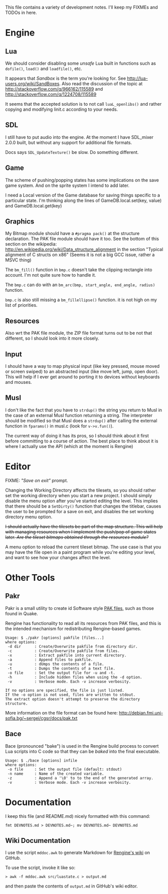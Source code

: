 This file contains a variety of development notes. I'll keep my FIXMEs
and TODOs in here.

# Engine

## Lua

We should consider disabling some _unsafe_ Lua built in functions such as
`dofile()`, `load()` and `loadfile()`, etc.

It appears that _Sandbox_ is the term you're looking for.
See http://lua-users.org/wiki/SandBoxes. Also read the discussion
of the topic at http://stackoverflow.com/q/966162/115589 and
http://stackoverflow.com/q/1224708/115589

It seems that the accepted solution is to not call `luaL_openlibs()`
and rather copying and modifying linit.c according to your needs.

## SDL

I still have to put audio into the engine. At the moment I have SDL_mixer
2.0.0 built, but without any support for additional file formats.

Docs says `SDL_UpdateTexture()` be slow. Do something different.

## Game

The scheme of pushing/popping states has some implications on the
save game system. And on the sprite system I intend to add later.

I need a Local version of the Game database for saving things specific to a 
particular state. I'm thinking along the lines of GameDB.local.set(key, value)
and GameDB.local.get(key)

## Graphics

My Bitmap module should have a `#pragma pack()` at the
structure declaration. The PAK file module should have
it too. See the bottom of this section on the wikipedia:
http://en.wikipedia.org/wiki/Data_structure_alignment in the section
"Typical alignment of C structs on x86" (Seems it is not a big GCC issue,
rather a MSVC thing)

The `bm_fill()` function in `bmp.c` doesn't take the clipping rectangle
into account. I'm not quite sure how to handle it.

The `bmp.c` can do with an `bm_arc(bmp, start_angle, end_angle, radius)`
function.

`bmp.c` is also still missing a `bm_fillellipse()` function. it is not
high on my list of priorities.

## Resources

Also wrt the PAK file module, the ZIP file format turns out to be
not that different, so I should look into it more closely.

## Input

I should have a way to map physical input
(like key pressed, mouse moved or screen swiped) to an abstracted input
(like move left, jump, open door). This will help if I ever get around
to porting it to devices without keyboards and mouses.

## Musl

I don't like the fact that you have to `strdup()` the string you
return to Musl in the case of an external Musl function returning a
string. The interpreter should be modified so that Musl does a `strdup()`
after calling the external function in `fparams()` in musl.c (look for
`v->v.fun()`).

The current way of doing it has its pros, so I should think about it
first before committing to a course of action. The best place to think
about it is where I actually use the API (which at the moment is Rengine)

# Editor

FIXME: _"Save on exit"_ prompt.

Changing the Working Directory affects the tilesets, so you should rather
set the working directory when you start a new project. I should simply
disable the menu option after you've started editing the level. This
implies that there should be a `SetDirty()` function that changes the
titlebar, causes the user to be prompted for a save on exit, and disables
the set working directory menu option.

~~I should actually have the tilesets be part of the map structure. This
will help with managing resources when I implement the push/pop of game
states later. _Are the tileset bitmaps obtained through the resources
module?_~~

A menu option to reload the current tileset bitmap. The use case is that
you may have the file open in a paint program while you're editing your
level, and want to see how your changes affect the level.

# Other Tools

## Pakr

Pakr is a small utility to create id Software style 
[PAK files](http://en.wikipedia.org/wiki/PAK_%28file_format%29), such as 
those found in Quake.

Rengine has functionality to read all its resources from PAK files,
and this is the intended mechanism for redistributing Rengine-based games.

```
Usage: $ ./pakr [options] pakfile [files...]
where options:
 -d dir      : Create/Overwrite pakfile from directory dir.
 -c          : Create/Overwrite pakfile from files.
 -x          : Extract pakfile into current directory.
 -a          : Append files to pakfile.
 -u          : dUmps the contents of a file.
 -t          : Dumps the contents of a text file.
 -o file     : Set the output file for -u and -t.
 -h          : Include hidden files when using the -d option.
 -v          : Verbose mode. Each -v increase verbosity.

If no options are specified, the file is just listed.
If the -o option is not used, files are written to stdout.
The extract option doesn't attempt to preserve the directory structure.
```

More information on the file format can be found here:
http://debian.fmi.uni-sofia.bg/~sergei/cgsr/docs/pak.txt

## Bace

Bace (pronounced "bake") is used in the Rengine build process to 
convert Lua scripts into C code so that they can be _baked_ into the
final executable.

```
Usage: $ ./bace [options] infile
where options:
 -o file     : Set the output file (default: stdout)
 -n name     : Name of the created variable.
 -z          : Append a '\0' to to the end of the generated array.
 -v          : Verbose mode. Each -v increase verbosity.
 ```

# Documentation

I keep this file (and README.md) nicely formatted with this command:
```
fmt DEVNOTES.md > DEVNOTES.md~; mv DEVNOTES.md~ DEVNOTES.md
```

## Wiki Documentation 

I use the script `mddoc.awk` to generate Markdown for 
[Rengine's wiki](https://github.com/wernsey/rengine/wiki) on GitHub.

To use the script, invoke it like so:
```
> awk -f mddoc.awk src/luastate.c > output.md
```
and then paste the contents of `output.md` in GitHub's wiki editor.
